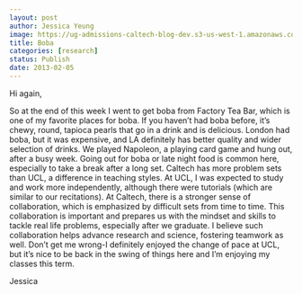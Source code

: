 ```yaml
---
layout: post
author: Jessica Yeung
image: https://ug-admissions-caltech-blog-dev.s3-us-west-1.amazonaws.com/old_pictures/caltech_as_it_happens/6a0105349b8251970b017d407b7331970c.jpg
title: Boba
categories: [research]
status: Publish
date: 2013-02-05
---
```



Hi again,

So at the end of this week I went to get boba from Factory
Tea Bar, which is one of my favorite places for boba. If you haven’t had boba
before, it’s chewy, round, tapioca pearls that go in a drink and is delicious. London
had boba, but it was expensive, and LA definitely has better quality and wider
selection of drinks. We played Napoleon, a playing card game and hung out,
after a busy week. Going out for boba or late night food is common here,
especially to take a break after a long set. Caltech has more problem sets than
UCL, a difference in teaching styles. At UCL, I was expected to study and work more
independently, although there were tutorials (which are similar to our
recitations). At Caltech, there is a stronger sense of collaboration, which is
emphasized by difficult sets from time to time. This collaboration is important
and prepares us with the mindset and skills to tackle real life problems,
especially after we graduate. I believe such collaboration helps advance
research and science, fostering teamwork as well. Don’t get me wrong-I
definitely enjoyed the change of pace at UCL, but it’s nice to be back in the swing
of things here and I’m enjoying my classes this term.

Jessica

